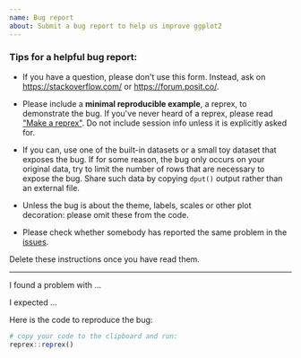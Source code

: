```yaml
---
name: Bug report
about: Submit a bug report to help us improve ggplot2
---
```


### Tips for a helpful bug report:

* If you have a question, please don't use this form. Instead, ask on <https://stackoverflow.com/> or <https://forum.posit.co/>.

* Please include a **minimal reproducible example**, a reprex, to demonstrate the bug.
If you've never heard of a reprex, please read ["Make a reprex"](https://www.tidyverse.org/help/#reprex).
Do not include session info unless it is explicitly asked for.

* If you can, use one of the built-in datasets or a small toy dataset that exposes the bug.
If for some reason, the bug only occurs on your original data, try to limit the number of rows that are necessary to expose the bug. 
Share such data by copying `dput()` output rather than an external file.

* Unless the bug is about the theme, labels, scales or other plot decoration: please omit these from the code.
    
* Please check whether somebody has reported the same problem in the [issues](https://github.com/tidyverse/ggplot2/issues).

Delete these instructions once you have read them.

---

I found a problem with ...

I expected ...

Here is the code to reproduce the bug:

```r
# copy your code to the clipboard and run:
reprex::reprex()
```

